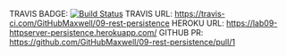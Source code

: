 

TRAVIS BADGE: [![Build Status](https://travis-ci.com/GitHubMaxwell/09-rest-persistence.svg?branch=master)](https://travis-ci.com/GitHubMaxwell/09-rest-persistence)
TRAVIS URL: https://travis-ci.com/GitHubMaxwell/09-rest-persistence
HEROKU URL: https://lab09-httpserver-persistence.herokuapp.com/ 
GITHUB PR: https://github.com/GitHubMaxwell/09-rest-persistence/pull/1 

